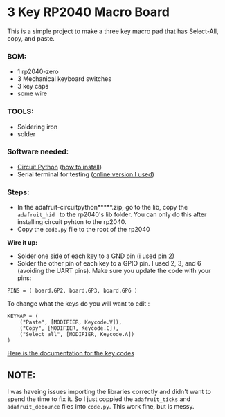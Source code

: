 # 3 Key RP2040 Macro Board
This is a simple project to make a three key macro pad that has Select-All, copy, and paste.


### BOM:
  - 1 rp2040-zero
  - 3 Mechanical keyboard switches
  - 3 key caps
  - some wire

### TOOLS:
  - Soldering iron
  - solder

### Software needed:
  - [Circuit Python](https://circuitpython.org/board/waveshare_rp2040_zero/   ) ([how to install](https://learn.adafruit.com/getting-started-with-raspberry-pi-pico-circuitpython/circuitpython))
  - Serial terminal for testing ([online version I used](https://www.serialterminal.com/advanced_terminal/src/html/index.html))



### Steps:
- In the adafruit-circuitpython*****.zip, go to the lib, copy the `adafruit_hid ` to the rp2040's lib folder.
You can only do this after installing circuit pyhton to the rp2040.
- Copy the `code.py` file to the root of the rp2040



**Wire it up:**
- Solder one side of each key to a GND pin (i used pin 2)
- Solder the other pin of each key to a GPIO pin. I used 2, 3, and 6 (avoiding the UART pins). Make sure you update the code with your pins:


`PINS = (
    board.GP2,
    board.GP3,
    board.GP6
)`



To change what the keys do you will want to edit :

    KEYMAP = (
        ("Paste", [MODIFIER, Keycode.V]),
        ("Copy", [MODIFIER, Keycode.C]),
        ("Select all", [MODIFIER, Keycode.A])
    )

[Here is the documentation for the key codes](https://docs.circuitpython.org/projects/hid/en/latest/)



## NOTE:
I was haveing issues importing the libraries correctly and didn't want to spend the time to fix it. So I just coppied the `adafruit_ticks` and `adafruit_debounce` files into `code.py`. This work fine, but is messy. 